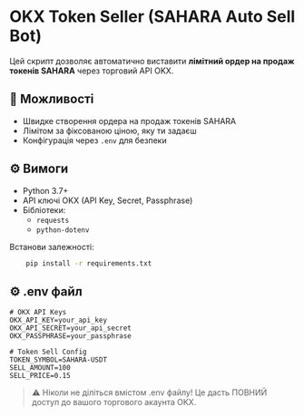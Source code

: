 # OKX Token Seller (SAHARA Auto Sell Bot)

Цей скрипт дозволяє автоматично виставити **лімітний ордер на продаж токенів SAHARA** через торговий API OKX.

## 🔧 Можливості

- Швидке створення ордера на продаж токенів SAHARA
- Лімітом за фіксованою ціною, яку ти задаєш
- Конфігурація через `.env` для безпеки

## ⚙️ Вимоги

- Python 3.7+
- API ключі OKX (API Key, Secret, Passphrase)
- Бібліотеки:
  - `requests`
  - `python-dotenv`

Встанови залежності:

```bash
    pip install -r requirements.txt
```

## ⚙️ .env файл
```dotenv
# OKX API Keys
OKX_API_KEY=your_api_key
OKX_API_SECRET=your_api_secret
OKX_PASSPHRASE=your_passphrase

# Token Sell Config
TOKEN_SYMBOL=SAHARA-USDT
SELL_AMOUNT=100
SELL_PRICE=0.15
```
> ⚠️ Ніколи не діліться вмістом .env файлу! Це дасть ПОВНИЙ доступ до вашого торгового акаунта OKX.
